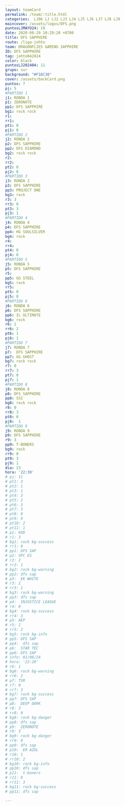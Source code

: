```yaml
---
layout: teamCard
permalink: /team/:title.html
categories:  LJ06 LJ LJ2 LJ3 LJ4 LJ5 LJ6 LJ7 LJ8 LJ9 
maincover: /assets/logos/DFS.png
puntosLJMAYO24: 19
date: 2020-08-29 10:29:20 +0700
title: DFS SAPPHIRE
route: /liga-johto
team: DRAGONFLIES GAMING SAPPHIRE
ID: DFS SAPPHIRE
tag: johto042024
color: black
puntosLJ202404: 11
grupo: sur
background: "#F16C38"
cover: /assets/backCard.png
puntos: 7
pj: 5
#PARTIDO 1
j1: RONDA 1
p1: ZERONOTE
pp1: DFS SAPPHIRE
bg1: rock rock
r1: 
rr1: 
pt1: 0
pj1: 0
#PARTIDO 2
j2: RONDA 2
p2: DFS SAPPHIRE
pp2: DFS DIAMOND
bg2: rock rock
r2: 
rr2: 
pt2: 0
pj2: 0
#PARTIDO 3
j3: RONDA 3
p3: DFS SAPPHIRE
pp3: PROJECT ONE
bg3: rock
r3: 3
rr3: 0
pt3: 3
pj3: 1
#PARTIDO 4
j4: RONDA 4
p4: DFS SAPPHIRE
pp4: HG SOULSILVER
bg4: rock 
r4: 
rr4: 
pt4: 0
pj4: 0
#PARTIDO 5
j5: RONDA 5
p5: DFS SAPPHIRE
r5: 
pp5: GG STEEL
bg5: rock 
rr5: 
pt5: 0
pj5: 0
#PARTIDO 6
j6: RONDA 6
p6: DFS SAPPHIRE
pp6: IL ULTIMATE
bg6: rock 
r6: 1
rr6: 2
pt6: 1
pj6: 1
#PARTIDO 7
j7: RONDA 7
p7:  DFS SAPPHIRE
pp7: GG GHOST
bg7: rock rock
r7: 0
rr7: 3
pt7: 0
pj7: 1
#PARTIDO 8
j8: RONDA 8
p8: DFS SAPPHIRE
pp8: SSI
bg8: rock rock
r8: 0
rr8: 3
pt8: 0
pj8:  1 
#PARTIDO 9
j9: RONDA 9
p9: DFS SAPPHIRE
r9: 3
pp9: T-BONERS
bg9: rock
rr9: 0 
pt9: 3
pj9: 1
dia: 23
hora: '22:30'
# pj: 11
# pt1: 3
# pt2: 1
# pt3: 1
# pt4: 3
# pt5: 2
# pt6: 3
# pt7: 3
# pt8: 0
# pt9: 0
# pt10: 2
# pt11: 1
# p1: KOD
# r1: 3
# bg1: rock bg-success
# rr1: 0
# pp1: DFS SAP
# p2: SPC ES
# r2: 2
# rr2: 1
# bg2: rock bg-warning
# pp2: dfs sap
# p3:  EK WHITE
# r3: 2
# rr3: 1
# bg3: rock bg-warning
# pp3: dfs sap
# p4:  INJUSTICE LEAGUE
# r4: 0
# bg4: rock bg-success
# rr4: 3
# p5: AEP
# r5: 1
# rr5: 2
# bg5: rock bg-info
# pp5: DFS SAP
# pp4:  dfs sap
# p6:  STAR TEC
# pp6: DFS SAP
# info: 01/06/24
# hora: '22:20'
# r6: 1
# bg6: rock bg-warning
# rr6: 2
# p7: TSR
# r7: 0
# rr7: 3
# bg7: rock bg-success
# pp7: DFS SAP
# p8:  DEEP DARK
# r8: 3
# rr8: 0
# bg8: rock bg-danger
# pp8: dfs sap
# p9:  ZERONOTE
# r9: 3
# bg9: rock bg-danger
# rr9: 0
# pp9: dfs sap
# p10:  ER AZUL
# r10: 1
# rr10: 2
# bg10: rock bg-info
# pp10: dfs sap
# p11:  t-boners
# r11: 0
# rr11: 3
# bg11: rock bg-success
# pp11: dfs sap

---
```

